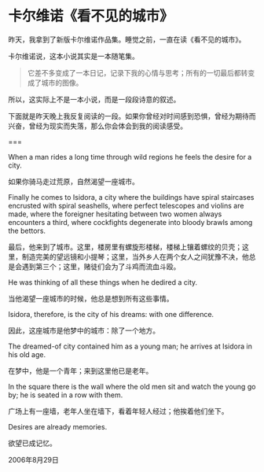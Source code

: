 # 卡尔维诺《看不见的城市》

昨天，我拿到了新版卡尔维诺作品集。睡觉之前，一直在读《看不见的城市》。

卡尔维诺说，这本小说其实是一本随笔集。

> 它差不多变成了一本日记，记录下我的心情与思考；所有的一切最后都转变成了城市的图像。

所以，这实际上不是一本小说，而是一段段诗意的叙述。

下面就是昨天晚上我反复阅读的一段。如果你曾经对时间感到恐惧，曾经为期待而兴奋，曾经为现实而失落，那么你会体会到我的阅读感受。

===

When a man rides a long time through wild regions he feels the desire for a city.

如果你骑马走过荒原，自然渴望一座城市。

Finally he comes to Isidora, a city where the buildings have spiral staircases encrusted with spiral seashells, where perfect telescopes and violins are made, where the foreigner hesitating between two women always encounters a third, where cockfights degenerate into bloody brawls among the bettors.

最后，他来到了城市。这里，楼房里有螺旋形楼梯，楼梯上镶着螺纹的贝壳；这里，制造完美的望远镜和小提琴；这里，当外乡人在两个女人之间犹豫不决，他总是会遇到第三个；这里，赌徒们会为了斗鸡而流血斗殴。

He was thinking of all these things when he dedired a city.

当他渴望一座城市的时候，他总是想到所有这些事情。

Isidora, therefore, is the city of his dreams: with one difference.

因此，这座城市是他梦中的城市：除了一个地方。

The dreamed-of city contained him as a young man; he arrives at Isidora in his old age.

在梦中，他是一个青年；来到这里他已是老年。

In the square there is the wall where the old men sit and watch the young go by; he is seated in a row with them.

广场上有一座墙，老年人坐在墙下，看着年轻人经过；他挨着他们坐下。

Desires are already memories.

欲望已成记忆。

2006年8月29日
